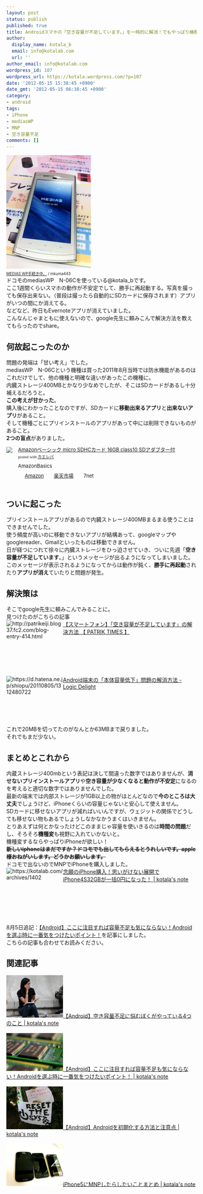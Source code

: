```yaml
---
layout: post
status: publish
published: true
title: Androidスマホの「空き容量が不足しています。」を一時的に解消！でもやっぱり機種変するしかない。
author:
  display_name: kotala_b
  email: info@kotalab.com
  url: ''
author_email: info@kotalab.com
wordpress_id: 107
wordpress_url: https://kotala.wordpress.com/?p=107
date: '2012-05-15 15:38:45 +0900'
date_gmt: '2012-05-15 06:38:45 +0900'
category:
- android
tags:
- iPhone
- mediasWP
- MNP
- 空き容量不足
comments: []
---
```

<p><a href="/wp-content/uploads/medias.jpg"><img src="/wp-content/uploads/medias-224x300.jpg" alt="" title="medias" width="224" height="300" class="alignnone size-medium wp-image-692" /></a><br />
<span style="font-size:10px;"><a title="MEDIAS WP手続き中。" href="https://www.flickr.com/photos/mkuma443/5865031155/" target="_blank">MEDIAS WP手続き中。</a> / mkuma443</span><br />
ドコモのmediasWP　N-06Cを使っている@kotala_bです。<br />
ここ1週間くらいスマホの動作が不安定でして、勝手に再起動する。写真を撮っても保存出来ない。（普段は撮ったら自動的にSDカードに保存されます）アプリがいつの間にか消えてる。<br />
などなど、昨日もEvernoteアプリが消えていました。<br />
こんなんじゃまともに使えないので、google先生に頼みこんで解決方法を教えてもらったのでshare。<br />
</p>
<!--more-->
<h2>何故起こったのか</h2>
<p>問題の発端は「甘い考え」でした。<br />
mediasWP　N-06Cという機種は買った2011年8月当時では防水機能があるのはこれだけでして、他の機種と明確な違いがあったこの機種に。<br />
内臓ストレージ400MBとかなり少なめでしたが、そこはSDカードがあるし十分補えるだろうと。<br />
<strong>この考えが甘かった</strong>。<br />
購入後にわかったことなのですが、SDカードに<strong>移動出来るアプリ</strong>と<strong>出来ないアプリ</strong>があること。<br />
そして機種ごとにプリインストールのアプリがあって中には削除できないものがあること。<br />
<strong>2つの盲点</strong>がありました。</p>
<div class="kaerebalink-box" style="text-align:left;padding-bottom:20px;font-size:small;/zoom: 1;overflow: hidden;">
<div class="kaerebalink-image" style="float:left;margin:0 15px 10px 0;"><a href="https://www.amazon.co.jp/exec/obidos/ASIN/B0058GH4U0/same-22/ref=nosim/" rel="nofollow" target="_blank"><img src="https://images-fe.ssl-images-amazon.com/images/I/41cSqzyR5dL._SL160_.jpg" style="border: none;" /></a></div>
<div class="kaerebalink-info" style="line-height:120%;/zoom: 1;overflow: hidden;">
<div class="kaerebalink-name" style="margin-bottom:10px;line-height:120%"><a href="https://www.amazon.co.jp/exec/obidos/ASIN/B0058GH4U0/same-22/ref=nosim/" rel="nofollow" target="_blank">Amazonベーシック micro SDHCカード 16GB class10 SDアダプター付</a>
<div class="kaerebalink-powered-date" style="font-size:8pt;margin-top:5px;font-family:verdana;line-height:120%">posted with <a href="https://kaereba.com" target="_blank">カエレバ</a></div>
</div>
<div class="kaerebalink-detail" style="margin-bottom:5px;"> AmazonBasics     </div>
<div class="kaerebalink-link1" style="margin-top:10px;">
<div class="shoplinkamazon" style="display:inline;margin-right:5px;background: url('https://img.yomereba.com/tam_k_01.gif') 0 0 no-repeat;padding: 2px 0 2px 18px;white-space: nowrap;"><a href="https://www.amazon.co.jp/gp/search?keywords=class10&__mk_ja_JP=%83J%83%5E%83J%83i&tag=same-22" rel="nofollow" target="_blank" title="アマゾン" >Amazon</a></div>
<div class="shoplinkrakuten" style="display:inline;margin-right:5px;background: url('https://img.yomereba.com/tam_k_01.gif') 0 -50px no-repeat;padding: 2px 0 2px 18px;white-space: nowrap;"><a href="https://hb.afl.rakuten.co.jp/hgc/0fa7afc8.bbfc196a.0fa7afc9.d56c38f1/?pc=http%3A%2F%2Fsearch.rakuten.co.jp%2Fsearch%2Fmall%2Fclass10%2F-%2Ff.1-p.1-s.1-sf.0-st.A-v.2%3Fx%3D0%26scid%3Daf_ich_link_urltxt%26m%3Dhttp%3A%2F%2Fm.rakuten.co.jp%2F" rel="nofollow" target="_blank" title="楽天市場" >楽天市場</a></div>
<div class="shoplinkseven" style="display:inline;margin-right:5px;background: url('https://img.yomereba.com/tam_k_01.gif') 0 -100px no-repeat;padding: 2px 0 2px 18px;white-space: nowrap;"><span class="removed_link" title="click.linksynergy.com/fs-bin/click?id=d2yYUp776R4&amp;subid=&amp;offerid=197738.1&amp;type=10&amp;tmpid=1787&amp;RD_PARM1=http%253A%252F%252Fwww.7netshopping.jp%252Fall%252Fsearch_result%252F-%252Fbprice%252Foff%252Fsort%252F0%252Fkword_in%252Fclass10%252FallGoods%252Fon%252Fsubmit.x%252F30%252Fdisp_result%252F1%252Fsubmit.y%252F9%252Fprvlg%252Foff%252Fnobuy%252Fon%252FsetProduct%252Foff%252Foop%252Fon%252Fctgy%252Fall%252FfromKeywordSearch%252Ftrue">7net</span></div>
</div>
</div>
<div class="booklink-footer" style="clear: left"></div>
</div>
<h2>ついに起こった</h2>
<p>プリインストールアプリがあるので内臓ストレージ400MBまるまる使うことはできませんでした。<br />
使う頻度が高いのに移動できないアプリが結構あって、googleマップやgooglereader、Gmailといったものは移動できません。<br />
日が経つにつれて徐々に内臓ストレージをひっ迫させていき、ついに先週「<strong>空き容量が不足しています</strong>。」というメッセージが出るようになってしまいました。<br />
このメッセージが表示されるようになってからは動作が鈍く、<strong>勝手に再起動</strong>されたり<strong>アプリが消え</strong>ていたりと問題が発生。</p>
<h2>解決策は</h2>
<p>そこでgoogle先生に頼みこんでみることに。<br />
見つけたのがこちらの記事<br />
<a href="http://patrikeiji.blog37.fc2.com/blog-entry-414.html" target="_blank"><img title="【スマートフォン】「空き容量が不足しています」の解決方法 【 PATRIK TIMES 】" src="https://capture.heartrails.com/150x130?http://patrikeiji.blog37.fc2.com/blog-entry-414.html" alt="http://patrikeiji.blog37.fc2.com/blog-entry-414.html" width="150" height="130" align="left" /></a><a href="http://patrikeiji.blog37.fc2.com/blog-entry-414.html" title="【スマートフォン】「空き容量が不足しています」の解決方法 【 PATRIK TIMES 】" target="_blank">【スマートフォン】「空き容量が不足しています」の解決方法 【 PATRIK TIMES 】</a><br style="clear:both;" /><br />
<a href="https://d.hatena.ne.jp/shiopu/20110805/1312480722" target="_blank"><img title="Android端末の「本体容量低下」問題の解消方法 - Logic Delight" src="https://capture.heartrails.com/150x130?https://d.hatena.ne.jp/shiopu/20110805/1312480722" alt="https://d.hatena.ne.jp/shiopu/20110805/1312480722" width="150" height="130" align="left" /></a><a href="https://d.hatena.ne.jp/shiopu/20110805/1312480722" title="Android端末の「本体容量低下」問題の解消方法 - Logic Delight" target="_blank">Android端末の「本体容量低下」問題の解消方法 - Logic Delight</a><br style="clear:both;" />これで20MBを切ってたのがなんとか63MBまで戻りました。<br />
それでもまだ少ない。</p>
<h2>まとめとこれから</h2>
<p>内蔵ストレージ400mbという表記は決して間違った数字ではありませんが、<strong>消せないプリインストールアプリ</strong>や<strong>空き容量が少なくなると動作が不安定</strong>になるのを考えると適切な数字ではありませんでした。<br />
最新の端末では内部ストレージが1GB以上の物がほとんどなので<strong>今のところは大丈夫</strong>でしょうけど、iPhoneくらいの容量じゃないと安心して使えません。<br />
SDカードに移せないアプリが減ればいいんですが、ウェジットの関係でどうしても移せない物もあるでしょうしなかなかうまくはいきません。<br />
とりあえずは何とかなったけどこのままじゃ容量を使いきるのは<strong>時間の問題</strong>だし、そろそろ<strong>機種変</strong>も視野に入れていかないと。<br />
機種変するならやっぱりiPhoneが欲しい！<br />
<strong><del datetime="2012-12-07T09:43:10+00:00">新しいiphoneはまだですか？ドコモでも出してもらえるとうれしいです。apple様おねがいします。どうかお願いします。</del></strong><br />
ドコモで出ないのでMNPでiPhoneを購入しました。<br />
<a href="/iphone4s32gb-0yen" target="_blank"><img src="https://capture.heartrails.com/150x130?https://kotalab.com/https://kotalab.com/iphone4s32gb-0yen" alt="https://kotalab.com/archives/1402" width="150" height="130" align="left" /></a><a href="/iphone4s32gb-0yen" target="_blank">念願のiPhone購入！思いがけない展開でiPhone4S32GBが一括0円になった！ | kotala's note</a><br style="clear:both;" /><br />
8月5日追記：<a href="/android-choosepoint" target="_blank">【Android】ここに注目すれば容量不足も気にならない！Androidを選ぶ時に一番気をつけたいポイント！</a>を記事にしました。<br />
こちらの記事も合わせてお読みください。</p>
<h2 class="rele">関連記事</h2>
<p><a href="/android-memoryshortage" target="_blank"><img  class="alignleft" src="/wp-content/uploads/think.jpg" alt="【Android】空き容量不足に悩むぼくがやっている4つのこと | kotala's note" width="150" /></a><a href="/android-memoryshortage" target="_blank">【Android】空き容量不足に悩むぼくがやっている4つのこと | kotala's note</a><br style="clear:both;" /><br />
<a href="/android-choosepoint" target="_blank"><img  class="alignleft" src="/wp-content/uploads/Android_120805.jpg" alt="【Android】ここに注目すれば容量不足も気にならない！Androidを選ぶ時に一番気をつけたいポイント！ | kotala's note" width="150" /></a><a href="/android-choosepoint" target="_blank">【Android】ここに注目すれば容量不足も気にならない！Androidを選ぶ時に一番気をつけたいポイント！ | kotala's note</a><br style="clear:both;" /><br />
<a href="/android-format" target="_blank"><img  class="alignleft" src="/wp-content/uploads/androidreset_120820.jpg" alt="【Android】Androidを初期化する方法と注意点 | kotala's note" width="150" /></a><a href="/android-format" target="_blank">【Android】Androidを初期化する方法と注意点 | kotala's note</a><br style="clear:both;" /><br />
<a href="/mnp-iphone5" target="_blank"><img  class="alignleft" src="/wp-content/uploads/slooProImg_20130327212701.jpg" alt="iPhone5にMNPしたらしたいことまとめ | kotala's note" width="150" /></a><a href="/mnp-iphone5" target="_blank">iPhone5にMNPしたらしたいことまとめ | kotala's note</a><br style="clear:both;" /></p>
